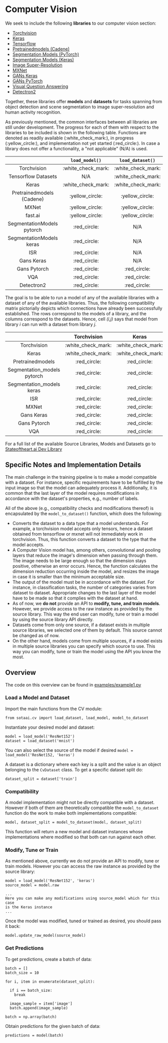 # Computer Vision

We seek to include the following **libraries** to our computer vision
section:

- [Torchvision](https://github.com/pytorch/vision)
- [Keras](https://github.com/keras-team/keras)
- [Tensorflow](https://github.com/tensorflow/tensorflow)
- [Pretrainedmodels
  (Cadene)](https://github.com/Cadene/pretrained-models.pytorch)
- [Segmentation Models
  (PyTorch)](https://github.com/qubvel/segmentation_models.pytorch)
- [Segmentation Models
  (Keras)](https://github.com/qubvel/segmentation_models)
- [Image Super-Resolution](https://github.com/idealo/image-super-resolution)
- [MXNet](https://github.com/apache/incubator-mxnet)
- [GANs Keras](https://github.com/eriklindernoren/Keras-GAN)
- [GANs PyTorch](https://github.com/eriklindernoren/PyTorch-GAN)
- [Visual Question Answering](https://github.com/Cadene/vqa.pytorch)
- [Detectron2](https://github.com/facebookresearch/detectron2)

Together, these libraries offer **models** and **datasets** for tasks spanning
from object detection and scene segmentation to image super-resolution and human
activity recognition.

As previously mentioned, the common interfaces between all libraries are still
under development. The progress for each of them with respect to the
libraries to be included is shown in the following table. Functions are denoted
as readily available (:white\_check\_mark:), in progress (:yellow\_circle:), and
implementation not yet started (:red\_circle:). In case a library does not offer
a functionality, a "not applicable" (N/A) is used.

|                            |    `load_model()`    |   `load_dataset()`   | `model_to_dataset()` |
| :------------------------: | :------------------: | :------------------: | :------------------: |
|        Torchvision         | :white\_check\_mark: | :white\_check\_mark: | :white\_check\_mark: |
|    Tensorflow Datasets     |         N/A          | :white\_check\_mark: | :white\_check\_mark: |
|           Keras            | :white\_check\_mark: | :white\_check\_mark: | :white\_check\_mark: |
| Pretrainedmodels (Cadene)  |   :yellow\_circle:   |   :yellow\_circle:   |   :yellow\_circle:   |
|           MXNet            |   :yellow\_circle:   |   :yellow\_circle:   |   :yellow\_circle:   |
|          fast.ai           |   :yellow\_circle:   |   :yellow\_circle:   |   :yellow\_circle:   |
| SegmentationModels pytorch |    :red\_circle:     |         N/A          |    :red\_circle:     |
|  SegmentationModels keras  |    :red\_circle:     |         N/A          |    :red\_circle:     |
|            ISR             |    :red\_circle:     |         N/A          |    :red\_circle:     |
|         Gans Keras         |    :red\_circle:     |         N/A          |    :red\_circle:     |
|        Gans Pytorch        |    :red\_circle:     |    :red\_circle:     |    :red\_circle:     |
|            VQA             |    :red\_circle:     |    :red\_circle:     |    :red\_circle:     |
|         Detectron2         |    :red\_circle:     |    :red\_circle:     |    :red\_circle:     |

The goal is to be able to run a model of any of the available libraries with a
dataset of any of the available libraries. Thus, the following compatibility
matrix pictorially depicts which connections have already been successfully
established. The rows correspond to the models of a library, and the columns
correspond to the datasets. Hence, cell _(i,j)_ says that model from library _i_
can run with a dataset from library _j_.

|                              |     Torchvision      |        Keras         |      Tensorflow      |     MXNet     |      VQA      |
| :--------------------------: | :------------------: | :------------------: | :------------------: | :-----------: | :-----------: |
|         Torchvision          | :white\_check\_mark: | :white\_check\_mark: | :white\_check\_mark: | :red\_circle: | :red\_circle: |
|            Keras             | :white\_check\_mark: | :white\_check\_mark: | :white\_check\_mark: | :red\_circle: | :red\_circle: |
|       Pretrainedmodels       |    :red\_circle:     |    :red\_circle:     |    :red\_circle:     | :red\_circle: | :red\_circle: |
| Segmentation\_models pytorch |    :red\_circle:     |    :red\_circle:     |    :red\_circle:     | :red\_circle: | :red\_circle: |
|  Segmentation\_models keras  |    :red\_circle:     |    :red\_circle:     |    :red\_circle:     | :red\_circle: | :red\_circle: |
|             ISR              |    :red\_circle:     |    :red\_circle:     |    :red\_circle:     | :red\_circle: | :red\_circle: |
|            MXNet             |    :red\_circle:     |    :red\_circle:     |    :red\_circle:     | :red\_circle: | :red\_circle: |
|          Gans Keras          |    :red\_circle:     |    :red\_circle:     |    :red\_circle:     | :red\_circle: | :red\_circle: |
|         Gans Pytorch         |    :red\_circle:     |    :red\_circle:     |    :red\_circle:     | :red\_circle: | :red\_circle: |
|             VQA              |    :red\_circle:     |    :red\_circle:     |    :red\_circle:     | :red\_circle: | :red\_circle: |

For a full list of the available Source Libraries, Models and Datasets go to [Stateoftheart.ai Dev
Library](https://www.stateoftheart.ai/dev-library)

## Specific Notes and Implementation Details

The main challenge in the training pipeline is to make a model compatible with a
dataset. For instance, specific requirements have to be fulfilled by the input
image so that the model can adequately process it. Additionally, it is common
that the last layer of the model requires modifications in accordance with the
dataset's properties, e.g., number of labels.

All of the above (e.g., compatibility checks and modifications thereof) is
encapsulated by the `model_to_dataset()` function, which does the following:

- Converts the dataset to a data type that a model understands. For example, a
  torchvision model accepts only tensors, hence a dataset obtained from
  tensorflow or mxnet will not immediately work in torchvision. Thus, this
  function converts a dataset to the type that the model accepts.
- A Computer Vision model has, among others, convolutional and pooling layers
  that reduce the image's dimension when passing through them. The image needs
  to be large enough so that the dimension stays positive, otherwise an error
  occurs. Hence, the function calculates the dimension reduction occurring
  inside the model, and resizes the image in case it is smaller than the
  minimum acceptable size.
- The output of the model must be in accordance with the dataset. For
  instance, in classification tasks, the number of categories varies from
  dataset to dataset. Appropriate changes to the last layer of the model have
  to be made so that it complies with the dataset at hand.
- As of now, we **do not** provide an API to **modify, tune, and train models**.
  However, we provide access to the raw instance as provided by the source
  library. This way the end user can modify, tune or train a model by using
  the source library API directly.
- Datasets come from only one source, if a dataset exists in multiple source
  libraries, we selected one of them by default. This source cannot be changed
  as of now.
- On the other hand, models come from multiple sources, if a model exists in
  multiple source libraries you can specify which source to use. This way you
  can modify, tune or train the model using the API you know the most.

## Overview

The code on this overview can be found in [examples/example1.py](https://github.com/stateoftheartai/sotaai/blob/master/examples/example1.py)

### Load a Model and Dataset

Import the main functions from the CV module:

```
from sotaai.cv import load_dataset, load_model, model_to_dataset
```

Instantiate your desired model and dataset:

```
model = load_model('ResNet152')
dataset = load_dataset('mnist')
```

You can also select the source of the model if desired `model = load_model('ResNet152, 'keras')`

A dataset is a dictionary where each key is a split and the
value is an object belonging to the `CvDataset` class. To get a specific
dataset split do:

```
dataset_split = dataset['train']
```

### Compatibility

A model implementation might not be directly compatible with a dataset. However
if both of them are theoretically compatible the `model_to_dataset` function
do the work to make both implementations compatible:

```
model, dataset_split = model_to_dataset(model, dataset_split)
```

This function will return a new model and dataset instances whose
implementations where modified so that both can run against each other.

### Modify, Tune or Train

As mentioned above, currently we do not provide an API to modify, tune or
train models. However you can access the raw instance as provided by the source
library:

```
model = load_model('ResNet152', 'keras')
source_model = model.raw

...
Here you can make any modifications using source_model which for this case
is the Keras instance
...

```

Once the model was modified, tuned or trained as desired, you should pass it
back:

```
model.update_raw_model(source_model)
```

### Get Predictions

To get predictions, create a batch of data:

```
batch = []
batch_size = 10

for i, item in enumerate(dataset_split):

  if i == batch_size:
    break

  image_sample = item['image']
  batch.append(image_sample)

batch = np.array(batch)
```

Obtain predictions for the given batch of data:

```
predictions = model(batch)
```
